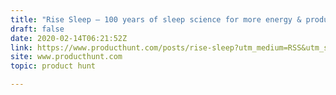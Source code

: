```yaml
---
title: "Rise Sleep — 100 years of sleep science for more energy & productivity"
draft: false
date: 2020-02-14T06:21:52Z
link: https://www.producthunt.com/posts/rise-sleep?utm_medium=RSS&utm_source=hune
site: www.producthunt.com
topic: product hunt  

---
```

